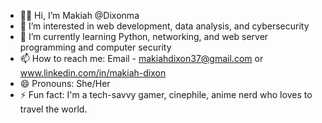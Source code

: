 - 👋🏾 Hi, I’m Makiah @Dixonma
- 👀 I’m interested in web development, data analysis, and cybersecurity
- 🌱 I’m currently learning Python, networking, and web server programming and computer security
- 📫 How to reach me: Email - makiahdixon37@gmail.com or www.linkedin.com/in/makiah-dixon
- 😄 Pronouns: She/Her
- ⚡ Fun fact: I'm a tech-savvy gamer, cinephile, anime nerd who loves to travel the world. 

<!---
Dixonma/Dixonma is a ✨ special ✨ repository because its `README.md` (this file) appears on your GitHub profile.
You can click the Preview link to take a look at your changes.
--->
